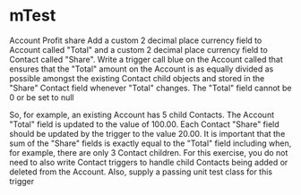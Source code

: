 # mTest
Account Profit share
Add a custom 2 decimal place currency field to Account called "Total" and a custom 2 decimal place currency field to Contact called "Share".
Write a trigger call blue on  the Account called  that ensures that the "Total" amount on the Account is as equally divided as possible amongst the existing Contact child objects and stored in the "Share" Contact field whenever "Total" changes.
The "Total" field cannot be 0 or be set to null

So, for example, an existing Account has 5 child Contacts. The Account "Total" field is updated to the value of 100.00. Each Contact "Share" field should be updated by the trigger to the value 20.00.
It is important that the sum of the "Share" fields is exactly equal to the "Total" field including when, for example, there are only 3 Contact children.
For this exercise, you do not need to also write Contact triggers to handle child Contacts being added or deleted from the Account.
Also, supply a passing unit test class for this trigger
